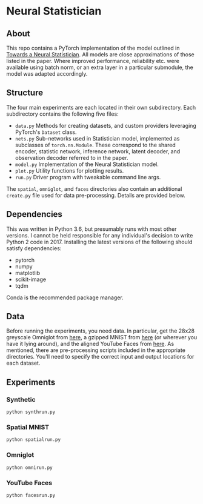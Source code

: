 # Neural Statistician

## About
This repo contains a PyTorch implementation of the model outlined in [Towards a Neural Statistician](https://arxiv.org/abs/1606.02185). All models are close approximations of those listed in the paper. Where improved performance, reliability etc. were available using batch norm, or an extra layer in a particular submodule, the model was adapted accordingly. 

## Structure
The four main experiments are each located in their own subdirectory. Each subdirectory contains the following five files:

- ```data.py``` Methods for creating datasets, and custom providers leveraging PyTorch's ```Dataset``` class. 
- ```nets.py``` Sub-networks used in Statistician model, implemented as subclasses of ```torch.nn.Module```. These correspond to the shared encoder, statistic network, inference network, latent decoder, and observation decoder referred to in the paper.
- ```model.py``` Implementation of the Neural Statistician model.
- ```plot.py``` Utility functions for plotting results.
- ```run.py``` Driver program with tweakable command line args. 

The ```spatial```, ```omniglot```, and ```faces``` directories also contain an additional ```create.py``` file used for data pre-processing. Details are provided below.
 
## Dependencies
This was written in Python 3.6, but presumably runs with most other versions. I cannot be held responsible for any individual's decision to write Python 2 code in 2017. Installing the latest versions of the following should satisfy dependencies:
  
- pytorch
- numpy
- matplotlib
- scikit-image
- tqdm

Conda is the recommended package manager.

## Data
Before running the experiments, you need data. In particular, get the 28x28 greyscale Omniglot from [here](https://github.com/yburda/iwae/tree/master/datasets/OMNIGLOT), a gzipped MNIST from [here](http://yann.lecun.com/exdb/mnist/) (or wherever you have it lying around), and the aligned YouTube Faces from [here](https://www.cs.tau.ac.il/~wolf/ytfaces/). As mentioned, there are pre-processing scripts included in the appropriate directories. You'll need to specify the correct input and output locations for each dataset. 
 
## Experiments
### Synthetic
```python synthrun.py```

### Spatial MNIST
```python spatialrun.py```

### Omniglot
```python omnirun.py```

### YouTube Faces
```python facesrun.py```